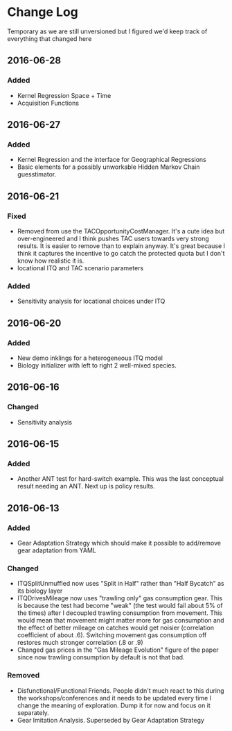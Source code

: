 # Change Log

Temporary as we are still unversioned but I figured we'd keep track of everything that changed here

## 2016-06-28

### Added
- Kernel Regression Space + Time
- Acquisition Functions

## 2016-06-27

### Added
- Kernel Regression and the interface for Geographical Regressions
- Basic elements for a possibly unworkable Hidden Markov Chain guesstimator.



## 2016-06-21

### Fixed
- Removed from use the TACOpportunityCostManager. It's a cute idea but over-engineered and I think pushes
TAC users towards very strong results. It is easier to remove than to explain anyway. It's great because
I think it captures the incentive to go catch the protected quota but I don't know how realistic it is.
- locational ITQ and TAC scenario parameters

### Added
- Sensitivity analysis for locational choices under ITQ

## 2016-06-20

### Added
- New demo inklings for a heterogeneous ITQ model
- Biology initializer with left to right 2 well-mixed species.



## 2016-06-16

### Changed
- Sensitivity analysis 



## 2016-06-15

### Added
- Another ANT test for hard-switch example. This was the last conceptual result needing an ANT. Next up is policy results.


## 2016-06-13
### Added
- Gear Adaptation Strategy which should make it possible to add/remove gear adaptation from YAML

### Changed
- ITQSplitUnmuffled now uses "Split in Half" rather than "Half Bycatch" as its biology layer
- ITQDrivesMileage now uses "trawling only" gas consumption gear. This is because the
 test had become "weak" (the test would fail about 5% of the times) after I decoupled 
 trawling consumption from movement. This would mean that movement might matter more for gas consumption
  and the effect of better mileage on catches would get noisier (correlation coefficient of about .6). 
  Switching movement gas consumption off restores much stronger correlation (.8 or .9)
- Changed gas prices in the "Gas Mileage Evolution" figure of the paper since now trawling consumption
 by default is not that bad.

### Removed
- Disfunctional/Functional Friends. People didn't much react to this 
during the workshops/conferences and it needs to be updated every time I change the meaning of exploration. 
Dump it for now and focus on it separately. 
- Gear Imitation Analysis. Superseded by Gear Adaptation Strategy
